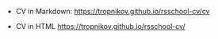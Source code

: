* CV in Markdown:
https://tropnikov.github.io/rsschool-cv/cv  

* CV in HTML
https://tropnikov.github.io/rsschool-cv/